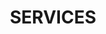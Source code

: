 ---
title : "SERVICES"
service_list:
# service item loop
- name : "Pyhton"
  image : "images/icons/web-development.png"
  
# service item loop
- name : "Machine Learning"
  image : "images/icons/machine-learning.png"
  
# service item loop
- name : "Training"
  image : "images/icons/training.png"
  
# service item loop
- name : "Data Engineering"
  image : "images/icons/software-development.png"
  
# service item loop
- name : "Data Science"
  image : "images/icons/marketing.png"
  
# service item loop
- name : "Software Engineering"
  image : "images/icons/mobile-app.png"



# custom style
custom_class: "" 
custom_attributes: "" 
custom_css: ""
---